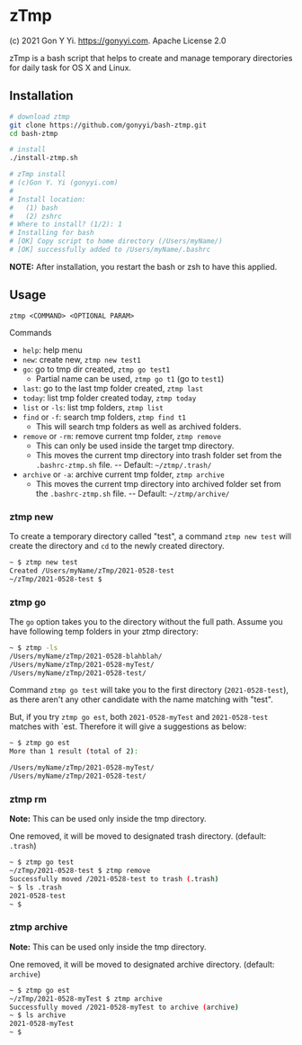 # zTmp

(c) 2021 Gon Y Yi. https://gonyyi.com.
Apache License 2.0

zTmp is a bash script that helps to create and manage temporary directories for 
daily task for OS X and Linux.


## Installation

```sh
# download ztmp
git clone https://github.com/gonyyi/bash-ztmp.git
cd bash-ztmp

# install
./install-ztmp.sh

# zTmp install
# (c)Gon Y. Yi (gonyyi.com)
# 
# Install location:
#   (1) bash
#   (2) zshrc
# Where to install? (1/2): 1
# Installing for bash
# [OK] Copy script to home directory (/Users/myName/)
# [OK] successfully added to /Users/myName/.bashrc
```

__NOTE:__ After installation, you restart the bash or zsh to have this applied.


## Usage

`ztmp <COMMAND> <OPTIONAL PARAM>`

Commands

- `help`: help menu
- `new`: create new, `ztmp new test1`
- `go`: go to tmp dir created, `ztmp go test1`
    - Partial name can be used, `ztmp go t1` (go to `test1`)
- `last`: go to the last tmp folder created, `ztmp last`
- `today`: list tmp folder created today, `ztmp today`
- `list` or `-ls`: list tmp folders, `ztmp list`
- `find` or `-f`: search tmp folders, `ztmp find t1`
    - This will search tmp folders as well as archived folders.
- `remove` or `-rm`: remove current tmp folder, `ztmp remove`
    - This can only be used inside the target tmp directory.
    - This moves the current tmp directory into trash folder set from
        the `.bashrc-ztmp.sh` file. -- Default: `~/ztmp/.trash/`
- `archive` or `-a`: archive current tmp folder, `ztmp archive`
    - This moves the current tmp directory into archived folder set from
        the `.bashrc-ztmp.sh` file. -- Default: `~/ztmp/archive/`


### ztmp new

To create a temporary directory called "test", a command `ztmp new test` 
will create the directory and `cd` to the newly created directory.

```sh
~ $ ztmp new test
Created /Users/myName/zTmp/2021-0528-test
~/zTmp/2021-0528-test $ 
```


### ztmp go

The `go` option takes you to the directory without the full path.
Assume you have following temp folders in your ztmp directory:

```sh
~ $ ztmp -ls
/Users/myName/zTmp/2021-0528-blahblah/
/Users/myName/zTmp/2021-0528-myTest/
/Users/myName/zTmp/2021-0528-test/
```

Command `ztmp go test` will take you to the first directory (`2021-0528-test`),
as there aren't any other candidate with the name matching with "test".

But, if you try `ztmp go est`, both `2021-0528-myTest` and `2021-0528-test`
matches with `est. Therefore it will give a suggestions as below:

```sh
~ $ ztmp go est 
More than 1 result (total of 2):

/Users/myName/zTmp/2021-0528-myTest/
/Users/myName/zTmp/2021-0528-test/
```


### ztmp rm

__Note:__ This can be used only inside the tmp directory.

One removed, it will be moved to designated trash directory. 
(default: `.trash`)

```sh
~ $ ztmp go test
~/zTmp/2021-0528-test $ ztmp remove
Successfully moved /2021-0528-test to trash (.trash)
~ $ ls .trash 
2021-0528-test
~ $
```


### ztmp archive

__Note:__ This can be used only inside the tmp directory.

One removed, it will be moved to designated archive directory. 
(default: `archive`)

```sh
~ $ ztmp go est
~/zTmp/2021-0528-myTest $ ztmp archive
Successfully moved /2021-0528-myTest to archive (archive)
~ $ ls archive
2021-0528-myTest
~ $
```
